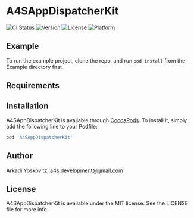 # A4SAppDispatcherKit

[![CI Status](https://img.shields.io/travis/ArkadiGiniApps/A4SAppDispatcherKit.svg?style=flat)](https://travis-ci.org/ArkadiGiniApps/A4SAppDispatcherKit)
[![Version](https://img.shields.io/cocoapods/v/A4SAppDispatcherKit.svg?style=flat)](https://cocoapods.org/pods/A4SAppDispatcherKit)
[![License](https://img.shields.io/cocoapods/l/A4SAppDispatcherKit.svg?style=flat)](https://cocoapods.org/pods/A4SAppDispatcherKit)
[![Platform](https://img.shields.io/cocoapods/p/A4SAppDispatcherKit.svg?style=flat)](https://cocoapods.org/pods/A4SAppDispatcherKit)

## Example

To run the example project, clone the repo, and run `pod install` from the Example directory first.

## Requirements

## Installation

A4SAppDispatcherKit is available through [CocoaPods](https://cocoapods.org). To install
it, simply add the following line to your Podfile:

```ruby
pod 'A4SAppDispatcherKit'
```

## Author

Arkadi Yoskovitz, a4s.development@gmail.com

## License

A4SAppDispatcherKit is available under the MIT license. See the LICENSE file for more info.
